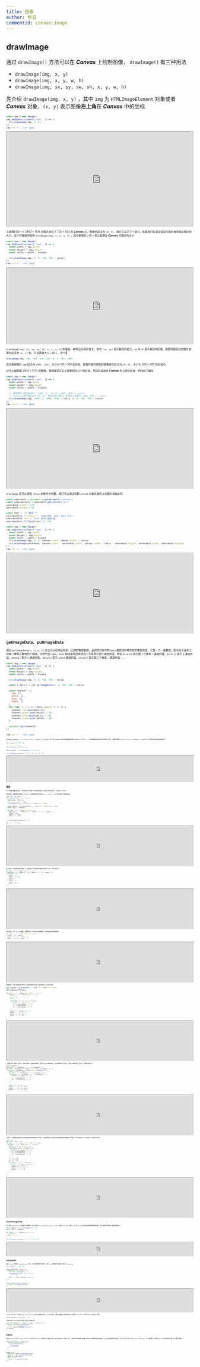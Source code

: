 ```yaml
---
title: 图像
author: 熊滔
commentid: canvas:image
---
```


## drawImage

通过 `drawImage()` 方法可以在 ***Canvas*** 上绘制图像， `drawImage()` 有三种用法

- `drawImage(img, x, y)`
- `drawImage(img, x, y, w, h)`
- `drawImage(img, sx, sy, sw, sh, x, y, w, h)`

先介绍 `drawImage(img, x, y)` ，其中 `img` 为 `HTMLImageElement` 对象或者 ***Canvas*** 对象，`(x, y)` 表示图像**左上角**在 ***Canvas*** 中的坐标

<ImageView src="https://cdn.jsdelivr.net/gh/LastKnightCoder/ImgHosting3@master/car.i5wyhci5g6w.jpeg" alt="car.jpeg" style="zoom:50%;" />

```js
const img = new Image()
img.addEventListener('load', () => {
  ctx.drawImage(img, 0, 0)
})
img.src = './car.jpeg'
```

<iframe src="https://lastknightcoder.github.io/canvas-demos/44.html" height="510" width="100%"></iframe>

上面我们将一个 $2800 \times 1574$  的图片放在了 $700 \times 500$ 的 ***Canvas*** 中，图像的起点为 `(0, 0)`，图片只显示了一部分，如果我们希望全部显示图片就得指定图片的大小，这个时候就得使用 `drawImage(img, x, y, w, h)` ，其中新增的 `w` 和 `h` 表示放置在 ***Canvas*** 中图片的大小

```js
const img = new Image()
img.addEventListener('load', () => {
  const width = img.width
  const height = img.height
  const ratio = width / height;

  ctx.drawImage(img, 0, 0, 700, 700 / ratio)
})
img.src = './car.jpeg'
```

<iframe src="https://lastknightcoder.github.io/canvas-demos/45.html" height="410" width="100%"></iframe>

`drawImage(img, sx, sy, sw, sh, x, y, w, h)` 的最后一种用法与裁剪有关，其中 `(sx, sy)` 表示裁剪的起点，`sw` 与 `sh` 表示裁剪的区域，接着将裁剪后的图片放置在起点为 `(x, y)` 处，并设置其大小 `w` 和 `h` ，举个🌰

```js
drawImage(img, 100, 100, 100, 100, 0, 0, 200, 200)
```

首先裁剪图片 `img` 起点为 `(100, 100)`，大小为 $100 \times 100$ 的区域，接着将裁剪得到的图像放在起点为 `(0, 0)`，大小为 $200 \times 200$ 的区域中。

对于上面那副  $2800 \times 1574$  的图像，我想裁剪它右上角那四分之一的区域，然后将其放在 ***Canvas*** 的上部分区域，代码如下编写

```js
const img = new Image()
img.addEventListener('load', () => {
  const width = img.width
  const height = img.height
  const ratio = width / height;

  // 源图像右上角的起点为 (1400, 0)，大小为 (1400, 1400 / ratio)
  // Canvas上部分的起点为 (0, 0)，要等比放下图片，则其大小设置为 (500, 500 / ratio)
  ctx.drawImage(img, 1400, 0, 1400, 1400 / ratio, 0, 0, 700, 700 / ratio)
})
img.src = './car.jpeg'
```

<iframe src="https://lastknightcoder.github.io/canvas-demos/46.html" height="430" width="100%"></iframe>

`drawImage` 还可以接受 `canvas`对象作为参数，我们可以通过绘制 `canvas` 对象在画布上为图片添加水印

```js
const watermark = document.createElement('canvas')
const watermarkCtx = watermark.getContext('2d')
watermark.width = 120
watermark.height = 60

const text = '== 熊滔 =='
watermarkCtx.fillStyle = 'rgba(204, 204, 214, 0.8)'
watermarkCtx.font = 'bold 20px 楷体-简'
watermarkCtx.fillText(text, 0, 40)

const img = new Image()
img.addEventListener('load', () => {
  const width = img.width
  const height = img.height
  const ratio = width / height
  ctx.drawImage(img, 0, 0, canvas.width, canvas.width / ratio)
  ctx.drawImage(watermark, canvas.width - watermark.width, canvas.width / ratio - watermark.height, watermark.width, watermark.height)
})
img.src = './car.jpeg'
```

<iframe src="https://lastknightcoder.github.io/canvas-demos/47.html" height="430" width="100%"></iframe>

## getImageData、putImageData

通过 `getImageData(x, y, w, h)` 方法可以获得画布某一区域的像素数据，返回的对象中的 `data` 属性保存着所有的像素信息，它是一个一维数组。因为对于画布上的每一像素点都有四个通道，分别代表 `rgba`，`data` 数组使用连续的四个元素表示四个通道的值，例如 `data[0]` 表示第一个像素 `r` 通道的值，`data[1]` 表示 `g` 通道的值，`data[2]` 表示 `b` 通道的值，`data[3]` 表示 `alpha` 通道的值，`data[4]` 表示第二个像素 `r` 通道的值 ... ...

```js
const img = new Image()
img.addEventListener('load', () => {
  const width = img.width
  const height = img.height
  const ratio = width / height

  ctx.drawImage(img, 0, 0, 500, 500 / ratio)

  const { data } = ctx.getImageData(0, 0, 500, 500 / ratio)

  const channel = {
    red: [],
    green: [],
    blue: [],
    alpha: []
  }
  for (let  i = 0; i < data.length; i += 4) {
    channel.red.push(data[i])
    channel.green.push(data[i + 1])
    channel.blue.push(data[i + 2])
    channel.alpha.push(data[i + 3])
  }

  console.log(channel);
})

img.src = './car.jpeg'
```

<ImageView src="https://cdn.jsdelivr.net/gh/LastKnightCoder/ImgHosting3@master/Untitled.112zoco5ob1s.png" alt="Untitled" style="zoom:50%;" />

`putImage(imageData, x, y, dirtyX, dirtyY, dirtyWidth, dirtyHeight)` 可以将 `imageData` 表示的图像重新绘制在 Canvas 中，其中 `(x, y)` 表示图像放置在画布中的坐标(左上角)， 接着将图像中 `(dirtyX, dirtyY, dirtyWidth, dirtyHeight)` 表示的矩形区域显示在画布中

<ImageView src="https://cdn.jsdelivr.net/gh/LastKnightCoder/ImgHosting3@master/imagedata.3i5kifc1n9u0.svg" alt="imagedata.svg"  />

```js
ctx.fillStyle='#E2C17C';
ctx.fillRect(0, 0, 300, 200)

ctx.fillStyle = '#FC7930'
ctx.fillRect(100, 100, 200, 100)

const imageData = ctx.getImageData(0, 0, 300, 200)

ctx.putImageData(imageData, 300, 200, 100, 100, 200, 100)
```

<iframe src="https://lastknightcoder.github.io/canvas-demos/49.html" height="280" width="100%"></iframe>

## 滤镜

有了读取像素数据的能力，我们便可以对图像进行像素级的操纵，例如为其添加滤镜，下面演示几个例子。

灰度滤镜：根据图像学的知识，将 `rgb` 三个通道的值同时设置为 `0.3r + 0.59g + 0.11b` 即可得到一幅灰度图像

```js
const img = new Image()
img.addEventListener('load', () => {
  const width = img.width
  const height = img.height
  const ratio = width / height
  ctx.drawImage(img, 0, 0, canvas.width, canvas.width / ratio)

  const imageData = ctx.getImageData(0, 0, canvas.width, canvas.width / ratio)
  const { data } = imageData

  for (let i = 0; i < data.length; i += 4) {
    const gray = 0.3 * data[i] + 0.59 * data[i + 1] + 0.11 * data[i + 2]
    data[i] = gray
    data[i + 1] = gray
    data[i + 2] = gray
  }

  ctx.putImageData(imageData, 0, 0)
})
img.src = './car.jpeg'
```

<iframe src="https://lastknightcoder.github.io/canvas-demos/50.html" height="430" width="100%"></iframe>


黑白滤镜：在求得灰度值的基础上，灰度值大于指定阈值的像素值设置为 255，否则设置为 0

```js
for (let i = 0; i < data.length; i += 4) {
  const gray = 0.3 * data[i] + 0.59 * data[i + 1] + 0.11 * data[i + 2]
  if (gray > 255 / 2) {
    data[i] = 255
    data[i + 1] = 255
    data[i + 2] = 255
  } else {
    data[i] = 0
    data[i + 1] = 0
    data[i + 2] = 0
  }
}
```

<iframe src="https://lastknightcoder.github.io/canvas-demos/51.html" height="430" width="100%"></iframe>

反转滤镜：对于 `rgb` 三个通道，其值设置为 255 减去当前通道值，可以得到底片风格的滤镜

```js
for (let i = 0; i < data.length; i += 4) {
  data[i] = 255 - data[i]
  data[i + 1] = 255 - data[i + 1]
  data[i + 2] = 255 - data[i + 2]  
}
```

<iframe src="https://lastknightcoder.github.io/canvas-demos/52.html" height="430" width="100%"></iframe>

模糊滤镜：当前点像素值为周围几个点像素值的平均值，例如周围 8 个点的平均值

```js
const imageData = ctx.getImageData(0, 0, canvas.width, canvas.width / ratio)
const { data } = imageData
const originalData = [...data]

for (let i = 1; i < canvas.width / ratio - 1; i++) {
	for (let j = 1; j < canvas.width - 1; j++) {
	  let sr = 0
	  let sg = 0
	  let sb = 0
	  for (let m = i - 1; m <= i + 1; m++) {
	    for (let n = j - 1; n <= j + 1; n++) {
	      const p = m * canvas.width + n
	      sr += originalData[p * 4 + 0]
	      sg += originalData[p * 4 + 1]
	      sb += originalData[p * 4 + 2]
	    }
	  }
	  const p = i * canvas.width + j
	  data[p * 4 + 0] = sr / 9
	  data[p * 4 + 1] = sg / 9
	  data[p * 4 + 2] = sb / 9
	}
}
```

<iframe src="https://lastknightcoder.github.io/canvas-demos/53.html" height="430" width="100%"></iframe>

上面我们取了周围一层的点，取的点越多，模糊效果越强，我们可以定义模糊半径，表示取周围多少层的点，例如上面取周围一层的点，模糊半径就为 1

```js
const blurRadius = 3
const area = (2 * blurRadius + 1) * (2 * blurRadius + 1)
for (let i = blurRadius; i < canvas.width / ratio - blurRadius; i++) {
  for (let j = blurRadius; j < canvas.width - blurRadius; j++) {
    let sr = 0, sg = 0, sb = 0
    for (let m = i - blurRadius; m <= i + blurRadius; m++) {
      for (let n = j - blurRadius; n <= j + blurRadius; n++) {
        const p = m * canvas.width + n
        sr += originalData[p * 4 + 0]
        sg += originalData[p * 4 + 1]
        sb += originalData[p * 4 + 2]
      }
    }

    const p = i * canvas.width + j    
    data[p * 4 + 0] = sr / area
    data[p * 4 + 1] = sg / area
    data[p * 4 + 2] = sb / area
  }
}
```

<iframe src="https://lastknightcoder.github.io/canvas-demos/54.html" height="430" width="100%"></iframe>

马赛克：上面模糊滤镜是指当前像素取周围区域像素的平均值，而马赛克是某个区域的所有像素取该区域像素的平均值，同上区域的大小可以使用一个变量进行控制

```js
const size = 14
const area = size * size
for (let i = 0; i < canvas.width / ratio; i += size) {
  for (let j = 0; j < canvas.width; j += size) {
    let sr = 0, sg = 0, sb = 0
    for (let m = i; m < i + size; m++) {
      for (let n = j; n < j + size; n++) {
        const p = m * canvas.width + n
        sr += originalData[p * 4 + 0]
        sg += originalData[p * 4 + 1]
        sb += originalData[p * 4 + 2]
      }
    }
    sr = sr / area
    sg = sg / area
    sb = sb / area
    for (let m = i; m < i + size; m++) {
      for (let n = j; n < j + size; n++) {
        const p = m * canvas.width + n
        data[p * 4 + 0] = sr
        data[p * 4 + 1] = sg
        data[p * 4 + 2] = sb
      }
    }
  }
}
```

<iframe src="https://lastknightcoder.github.io/canvas-demos/55.html" height="430" width="100%"></iframe>

## createImageData

除了通过 `getImageData` 从画布中拿到数据，还可以通过 `createImageData(width, height)` 创建 `ImageData`，接受 `width` 和 `height` 分别代表创建的图像的宽和高，默认所有像素的四个通道的值都为 0

```js
const imageData = ctx.createImageData(100, 100)
const { data } = imageData

for (let i = 3; i < data.length; i += 4) {
  // 透明度通道
  data[i] = 127
}

ctx.putImageData(imageData, 0, 0, 0, 0, 100, 100)
```

<iframe src="https://lastknightcoder.github.io/canvas-demos/56.html" height="150" width="100%"></iframe>

## toDataURL

通过 `canvas` 对象的 `toDataURL(type)` 方法，可以将画布转化为图片，其中 `type` 指定图片的类型，默认为 `image/png`

```js
ctx.fillRect(0, 0, 200, 100)

const canvasToPNG = canvas => {
  return new Promise(resolve => {
    const img = new Image()
    img.addEventListener('load', () => {
      resolve(img)
    })
    img.src = canvas.toDataURL('image/png')
  })
}

canvasToImage(canvas).then(img => {
  document.body.appendChild(img)
})
```

<iframe src="https://lastknightcoder.github.io/canvas-demos/57.html" height="250" width="100%"></iframe>

当 `toDataURL` 的一个参数 `image/jpeg` `image/webp` 等可压缩的图片时，可以传入第二个数字参数表示压缩的质量，质量位于 `0-1` 之间，当不传入时，默认值为 **0.92**

```js
canvas.toDataURL('image/jpeg', 0.8)
```

下面给出将 Canvas 转化为图片并进行下载的代码

```js
const downLoadCanvas = (canvas, filename = 'download') => {
  const a = document.createElement('a')
  a.download = `${filename}.png`
  a.href = canvas.toDataURL('image/png')
  a.click()
}
```

## toBlob

通过`toBlob(callback, type, quality)` 方法可以将 `canvas` 对象转化为 ***Blob*** 对象，该方法接收三个参数，第一个参数为回调函数，***Blob*** 对象会作为参数传递给改函数，`type` 指定转换的图片类型，可以为 `image/png image/jpeg image.webp` ，可以通过第三个参数 `quality` 指定图片的质量，默认值为 **0.92**

```js
const canvasToBlob = (canvas) => {
  return new Promise(resolve => {
    canvas.toBlob(blob => {
      resolve(blob)
    }, 'image/png')
  })
}

(async () => {
  const blob = await canvasToBlob(canvas)
  const url = URL.createObjectURL(blob)
  const img = new Image()
  img.src = url
  document.body.appendChild(img)
})()
```
